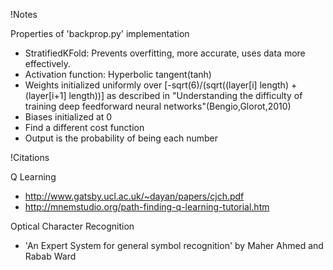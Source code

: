 !Notes

Properties of 'backprop.py' implementation
- StratifiedKFold: Prevents overfitting, more accurate, uses data more effectively. 
- Activation function: Hyperbolic tangent(tanh)
- Weights initialized uniformly over [-sqrt(6)/(sqrt((layer[i] length) + (layer[i+1] length))] as described in "Understanding the difficulty of training deep feedforward neural networks"(Bengio,Glorot,2010)
- Biases initialized at 0
- Find a different cost function
- Output is the probability of being each number

!Citations

Q Learning
- http://www.gatsby.ucl.ac.uk/~dayan/papers/cjch.pdf
- http://mnemstudio.org/path-finding-q-learning-tutorial.htm

Optical Character Recognition
- 'An Expert System for general symbol recognition' by Maher Ahmed and Rabab Ward
